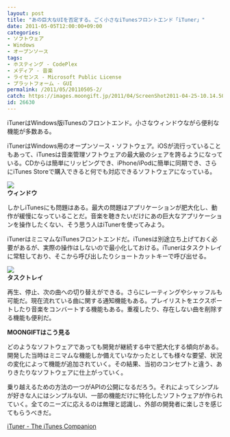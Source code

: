 ```yaml
---
layout: post
title: "あの巨大なUIを否定する。ごく小さなiTunesフロントエンド「iTuner」"
date: 2011-05-05T12:00:00+09:00
categories:
- ソフトウェア
- Windows
- オープンソース
tags: 
- ホスティング - CodePlex
- メディア - 音楽
- ライセンス - Microsoft Public License
- プラットフォーム - GUI
permalink: /2011/05/20110505-2/
catch: https://images.moongift.jp/2011/04/ScreenShot2011-04-25-10.14.50_thumb.png
id: 26630
---
```

iTunerはWindows版iTunesのフロントエンド。小さなウィンドウながら便利な機能が多数ある。

  

iTunerはWindows用のオープンソース・ソフトウェア。iOSが流行っていることもあって、iTunesは音楽管理ソフトウェアの最大級のシェアを誇るようになっている。CDからは簡単にリッピングでき、iPhone/iPodに簡単に同期でき、さらにiTunes Storeで購入できると何でも対応できるソフトウェアになっている。

  

![](https://images.moongift.jp/2011/04/ScreenShot2011-04-25-10.14.30_thumb.png)  
**ウィンドウ**

  

しかしiTunesにも問題はある。最大の問題はアプリケーションが肥大化し、動作が緩慢になっていることだ。音楽を聴きたいだけにあの巨大なアプリケーションを操作したくない、そう思う人はiTunerを使ってみよう。

  
<!--more-->  

iTunerはミニマムなiTunesフロントエンドだ。iTunesは別途立ち上げておく必要があるが、実際の操作はしないので最小化しておける。iTunerはタスクトレイに常駐しており、そこから呼び出したりショートカットキーで呼び出せる。

  

![](https://images.moongift.jp/2011/04/ScreenShot2011-04-25-10.14.50_thumb.png)  
**タスクトレイ**

  

再生、停止、次の曲への切り替えができる。さらにレーティングやシャッフルも可能だ。現在流れている曲に関する通知機能もある。プレイリストをエクスポートしたり音楽をコンバートする機能もある。重複したり、存在しない曲を削除する機能も便利だ。

  
  
  

**MOONGIFTはこう見る**

  

どのようなソフトウェアであっても開発が継続する中で肥大化する傾向がある。開発した当時はミニマムな機能しか備えていなかったとしても様々な要望、状況の変化によって機能が追加されていく。その結果、当初のコンセプトと違う、ありきたりなソフトウェアに仕上がっていく。

  

乗り越えるための方法の一つがAPIの公開になるだろう。それによってシンプルが好きな人にはシンプルなUI、一部の機能だけに特化したソフトウェアが作られていく。全てのニーズに応えるのは無理と認識し、外部の開発者に楽しさを感じてもらうべきだ。

  

[iTuner - The iTunes Companion](http://ituner.codeplex.com/)

